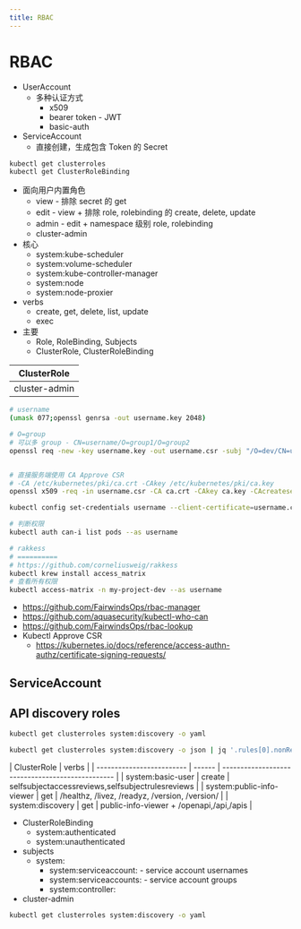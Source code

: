 ```yaml
---
title: RBAC
---
```


# RBAC

- UserAccount
  - 多种认证方式
    - x509
    - bearer token -  JWT
    - basic-auth
- ServiceAccount
  - 直接创建，生成包含 Token 的 Secret

```bash
kubectl get clusterroles
kubectl get ClusterRoleBinding
```

- 面向用户内置角色
  - view - 排除 secret 的 get
  - edit -  view + 排除 role, rolebinding 的 create, delete, update
  - admin - edit + namespace 级别 role, rolebinding
  - cluster-admin
- 核心
  - system:kube-scheduler
  - system:volume-scheduler
  - system:kube-controller-manager
  - system:node
  - system:node-proxier
- verbs
  - create, get, delete, list, update
  - exec
- 主要
  - Role, RoleBinding, Subjects
  - ClusterRole, ClusterRoleBinding

| ClusterRole   |
| ------------- |
| cluster-admin |

```bash
# username
(umask 077;openssl genrsa -out username.key 2048)

# O=group
# 可以多 group - CN=username/O=group1/O=group2
openssl req -new -key username.key -out username.csr -subj "/O=dev/CN=username"


# 直接服务端使用 CA Approve CSR
# -CA /etc/kubernetes/pki/ca.crt -CAkey /etc/kubernetes/pki/ca.key
openssl x509 -req -in username.csr -CA ca.crt -CAkey ca.key -CAcreateserial -out username.crt -days 365

kubectl config set-credentials username --client-certificate=username.crt --client-key=username.key

# 判断权限
kubectl auth can-i list pods --as username

# rakkess
# ==========
# https://github.com/corneliusweig/rakkess
kubectl krew install access_matrix
# 查看所有权限
kubectl access-matrix -n my-project-dev --as username
```

- https://github.com/FairwindsOps/rbac-manager
- https://github.com/aquasecurity/kubectl-who-can
- https://github.com/FairwindsOps/rbac-lookup
- Kubectl Approve CSR
  - https://kubernetes.io/docs/reference/access-authn-authz/certificate-signing-requests/

## ServiceAccount

## API discovery roles

```bash
kubectl get clusterroles system:discovery -o yaml

kubectl get clusterroles system:discovery -o json | jq '.rules[0].nonResourceURLs | join(", ")' -r
```

| ClusterRole               | verbs  |
| ------------------------- | ------ | ------------------------------------------------ |
| system:basic-user         | create | selfsubjectaccessreviews,selfsubjectrulesreviews |
| system:public-info-viewer | get    | /healthz, /livez, /readyz, /version, /version/   |
| system:discovery          | get    | public-info-viewer + /openapi,/api,/apis         |

- ClusterRoleBinding
  - system:authenticated
  - system:unauthenticated
- subjects
  - system:
    - system:serviceaccount: - service account usernames
    - system:serviceaccounts: - service account groups
    - system:controller:
- cluster-admin

```bash
kubectl get clusterroles system:discovery -o yaml
```
